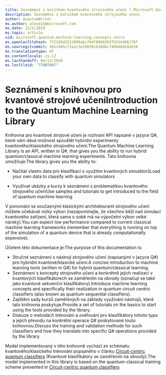 ```yaml
---
title: Seznámení s balíčkem kvantového strojového učení | Microsoft Docs
description: Seznámení s balíčkem kvantového strojového učení
author: QuantumWriter
ms.author: alexeib@microsoft.com
ms.date: 12/5/2019
ms.topic: article
uid: microsoft.quantum.machine-learning.concepts.intro
ms.openlocfilehash: 7f22d5d3212890abc764f88693937b534466170f
ms.sourcegitcommit: 9d1c045cf1a2c3e19030cb38dbc7496dbd24ab58
ms.translationtype: HT
ms.contentlocale: cs-CZ
ms.lasthandoff: 04/13/2020
ms.locfileid: "77907847"
---
```

# <a name="introduction-to-the-quantum-machine-learning-library"></a><span data-ttu-id="477f4-103">Seznámení s knihovnou pro kvantové strojové učení</span><span class="sxs-lookup"><span data-stu-id="477f4-103">Introduction to the Quantum Machine Learning Library</span></span>

<span data-ttu-id="477f4-104">Knihovna pro kvantové strojové učení je rozhraní API napsané v jazyce Q#, které vám dává možnost spouštět hybridní experimenty kvantového/klasického strojového učení.</span><span class="sxs-lookup"><span data-stu-id="477f4-104">The Quantum Machine Learning Library is an API, written in Q#, that gives you the ability to run hybrid quantum/classical machine learning experiments.</span></span> <span data-ttu-id="477f4-105">Tato knihovna umožňuje:</span><span class="sxs-lookup"><span data-stu-id="477f4-105">The library gives you the ability to:</span></span>

- <span data-ttu-id="477f4-106">Načítat vlastní data pro klasifikaci s využitím kvantových simulátorů</span><span class="sxs-lookup"><span data-stu-id="477f4-106">Load your own data to classify with quantum simulators</span></span>

- <span data-ttu-id="477f4-107">Využívat ukázky a kurzy k seznámení s problematikou kvantového strojového učení</span><span class="sxs-lookup"><span data-stu-id="477f4-107">Use samples and tutorials to get introduced to the field of quantum machine learning</span></span>

<span data-ttu-id="477f4-108">V porovnání se současnými klasickými architekturami strojového učení můžete očekávat nízký výkon (nezapomínejte, že všechno běží nad simulací kvantového zařízení, která sama o sobě má na výpočetní výkon velké nároky).</span><span class="sxs-lookup"><span data-stu-id="477f4-108">You can expect low performance compared to current classical machine learning frameworks (remember that everything is running on top of the simulation of a quantum device that is already computationally expensive).</span></span>

<span data-ttu-id="477f4-109">Účelem této dokumentace je:</span><span class="sxs-lookup"><span data-stu-id="477f4-109">The purpose of this documentation is:</span></span>

- <span data-ttu-id="477f4-110">Stručné seznámení s nástroji strojového učení (napsanými v jazyce Q\#) pro hybridní kvantové/klasické učení.</span><span class="sxs-lookup"><span data-stu-id="477f4-110">A concise introduction to machine learning tools (written in Q\#) for hybrid quantum/classical learning.</span></span>
- <span data-ttu-id="477f4-111">Seznámení s koncepty strojového učení a konkrétně jejich realizací v kvantových klasifikátorech se zaměřením na obvody (označují se také jako kvantové sekvenční klasifikátory).</span><span class="sxs-lookup"><span data-stu-id="477f4-111">Introduce machine learning concepts and specifically their realization in quantum circuit centric classifiers (also known as quantum sequential classifiers).</span></span>
- <span data-ttu-id="477f4-112">Zajištění sady kurzů zaměřených na základy využívání nástrojů, které tato knihovna poskytuje.</span><span class="sxs-lookup"><span data-stu-id="477f4-112">Provide a set of tutorials on the basics to start using the tools provided by the library.</span></span>
- <span data-ttu-id="477f4-113">Diskuze o metodách trénování a ověřování pro klasifikátory tohoto typu a jejich převodu na konkrétní operace Q\# poskytované touto knihovnou.</span><span class="sxs-lookup"><span data-stu-id="477f4-113">Discuss the training and validation methods for such classifiers and how they translate into specific Q\# operations provided by the library.</span></span>

<span data-ttu-id="477f4-114">Model implementovaný v této knihovně vychází ze schématu kvantového/klasického trénování popsaného v článku [Circuit-centric quantum classifiers](https://arxiv.org/abs/1804.00633) (Kvantové klasifikátory se zaměřením na obvody).</span><span class="sxs-lookup"><span data-stu-id="477f4-114">The model implemented in this library is based on the quantum-classical training scheme presented in [Circuit-centric quantum classifiers](https://arxiv.org/abs/1804.00633)</span></span>
